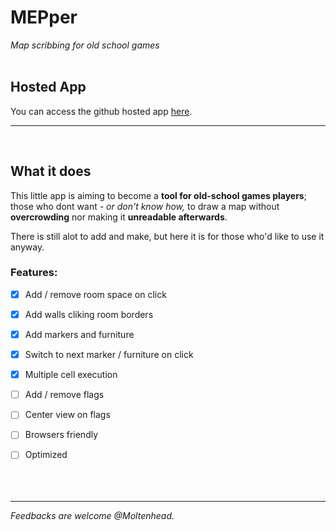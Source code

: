 # MEPper
*Map scribbing for old school games*
<br/><br/>

## Hosted App
You can access the github hosted app <a href="https://moltenhead.github.io/MEPper/" target="_blank">here</a>.
<hr/>
<br/>

## What it does
This little app is aiming to become a **tool for old-school games players**; those who dont want *- or don't know how,* to draw a map without **overcrowding** nor making it **unreadable afterwards**.

There is still alot to add and make, but here it is for those who'd like to use it anyway.

### Features:
- [x] Add / remove room space on click
- [x] Add walls cliking room borders
- [x] Add markers and furniture
- [x] Switch to next marker / furniture on click
- [x] Multiple cell execution

- [ ] Add / remove flags
- [ ] Center view on flags
- [ ] Browsers friendly
- [ ] Optimized
<br/><br/><br/><br/>
<hr/>

*Feedbacks are welcome @Moltenhead.*
